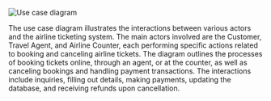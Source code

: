 ![Use case diagram](https://github.com/khaledkamr/Software-engineering-project/assets/94804298/df4f2964-e50b-4052-991f-06ecf0a57881)

The use case diagram illustrates the interactions between various actors and the airline ticketing system. The main actors involved are the Customer, Travel Agent, and Airline Counter, each performing specific actions related to booking and canceling airline tickets. The diagram outlines the processes of booking tickets online, through an agent, or at the counter, as well as canceling bookings and handling payment transactions. The interactions include inquiries, filling out details, making payments, updating the database, and receiving refunds upon cancellation.
